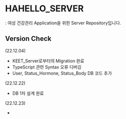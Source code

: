 # HAHELLO_SERVER

: 여성 건강관리 Application을 위한 Server Repository입니다.

## Version Check

(22.12.04)

- KEET_Server로부터의 Migration 완료
- TypeScript 관련 Syntax 오류 디버깅
- User, Status_Hormone, Status_Body DB 코드 추가

(22.12.22)

- DB 1차 설계 완료

(22.12.23)

-

